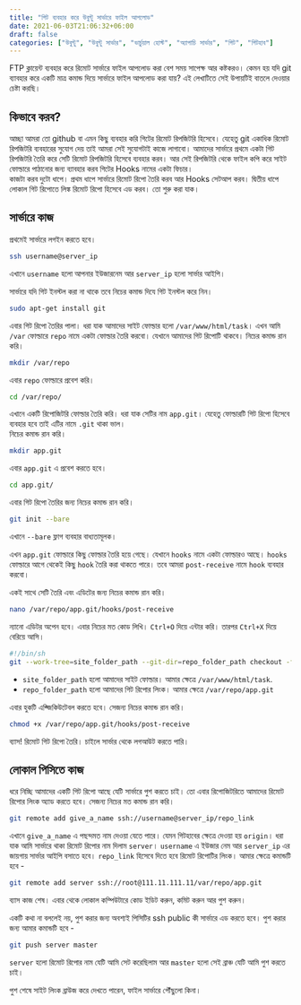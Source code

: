 ```yaml
---
title: "গিট ব্যবহার করে উবুন্টু সার্ভারে ফাইল আপলোড"
date: 2021-06-03T21:06:32+06:00
draft: false
categories: ["উবুন্টু", "উবুন্টু সার্ভার", "ভার্চুয়াল হোস্ট", "অ্যাপাচি সার্ভার", "গিট", "গিটহাব"]
---
```


FTP ক্লায়েন্ট ব্যবহার করে রিমোট সার্ভারে ফাইল আপলোড করা বেশ সময় সাপেক্ষ আর কষ্টকরও। কেমন হয় যদি git ব্যাবহার করে একটি মাত্র কমান্ড দিয়ে সার্ভারে ফাইল আপলোড করা যায়? এই লেখাটিতে সেই উপায়টিই বাতলে দেওয়ার চেষ্টা করছি।

## কিভাবে করব?
আচ্ছা আমরা তো github বা এমন কিছু ব্যবহার করি গিটের রিমোট রিপজিটরি হিসেবে। যেহেতু git একাধিক রিমোট রিপজিটরি ব্যবহারের সুযোগ দেয় তাই আমরা সেই সুযোগটাই কাজে লাগাবো। আমাদের সার্ভারে প্রথমে একটা গিট রিপজিটরি তৈরি করে সেটি রিমোট রিপজিটরি হিসেবে ব্যবহার করব। আর সেই রিপজিটরি থেকে ফাইল কপি করে সাইট ফোল্ডারে পাঠানোর জন্য ব্যাবহার করব গিটের Hooks নামের একটা ফিচার।  
কাজটা করব দুটো ধাপে। প্রথম ধাপে সার্ভারে রিমোট রিপো তৈরি করব আর Hooks সেটআপ করব। দ্বিতীয় ধাপে লোকাল গিট রিপোতে লিঙ্ক রিমোট রিপো হিসেবে এড করব।  তো শুরু করা যাক।

## সার্ভারে কাজ
প্রথমেই সার্ভারে লগইন করতে হবে।
```bash
ssh username@server_ip
```
এখানে `username` হলো আপনার ইউজারনেম আর `server_ip` হলো সার্ভার আইপি।

সার্ভারে যদি গিট ইনস্টল করা না থাকে তবে নিচের কমান্ড দিযে গিট ইনস্টল করে নিন।
```bash
sudo apt-get install git
```

এবার গিট রিপো তৈরির পালা। ধরা যাক আমাদের সাইট ফোল্ডার হলো `/var/www/html/task`। এখন আমি `/var` ফোল্ডারে `repo` নামে একটা ফোল্ডার তৈরি করবো। যেখানে আমাদের গিট রিপোটি থাকবে। নিচের কমান্ড রান করি।
```bash
mkdir /var/repo
```
এবার `repo` ফোল্ডারে প্রবেশ করি।
```bash
cd /var/repo/
```
এখানে একটি রিপোজিটরি ফোল্ডার তৈরি করি। ধরা যাক সেটির নাম `app.git`। যেহেতু ফোল্ডারটি গিট রিপো হিসেবে ব্যবহার হবে তাই এটির নামে `.git` থাকা ভাল।  
নিচের কমান্ড রান করি।
```bash
mkdir app.git
```
এবার `app.git` এ প্রবেশ করতে হবে।
```bash
cd app.git/
```
এবার গিট রিপো তৈরির জন্য নিচের কমান্ড রান করি।
```bash
git init --bare
```
এখানে `--bare` ফ্লাগ ব্যবহার বাধ্যতামূলক।  

এখন `app.git` ফোল্ডারে কিছু ফোল্ডার তৈরি হয়ে গেছে। যেখানে `hooks` নামে একটা ফোল্ডারও আছে। `hooks` ফোল্ডারে আগে থেকেই কিছু `hook` তৈরি করা থাকতে পারে। তবে আমরা `post-receive` নামে `hook` ব্যবহার করবো।   

একই সাথে সেটি তৈরি এবং এডিটের জন্য নিচের কমান্ড রান করি।
```bash
nano /var/repo/app.git/hooks/post-receive
```
ন্যানো এডিটর অপেন হবে। এবার নিচের মত কোড লিখি। `Ctrl+O` দিয়ে এন্টার করি। তারপর `Ctrl+X` দিয়ে বেরিয়ে আসি।
```sh
#!/bin/sh
git --work-tree=site_folder_path --git-dir=repo_folder_path checkout -f
```
* `site_folder_path` হলো আমাদের সাইট ফোল্ডার। আমার ক্ষেত্রে `/var/www/html/task`.
* `repo_folder_path` হলো আমাদের গিট রিপোর লিংক। আমার ক্ষেত্রে  `/var/repo/app.git`

এবার হুকটি এক্জিকিউটেবল করতে হবে। সেজন্য নিচের কমান্ড রান করি।
```bash
chmod +x /var/repo/app.git/hooks/post-receive
```

ব্যাস! রিমোট গিট রিপো তৈরি। চাইলে সার্ভার থেকে লগআউট করতে পারি।

## লোকাল পিসিতে কাজ
ধরে নিচ্ছি আমাদের একটি গিট রিপো আছে যেটি সার্ভারে পুশ করতে চাই। তো এবার রিপোজিটরিতে আমাদের রিমোট রিপোর লিংক অ্যাড করতে হবে। সেজন্য নিচের মত কমান্ড রান করি।
```bash
git remote add give_a_name ssh://username@server_ip/repo_link
```

এখানে `give_a_name` এ পছন্দমত নাম দেওয়া যেতে পারে। যেমন গিটহাবের ক্ষেত্রে দেওয়া হয় `origin`। ধরা যাক আমি সার্ভারে থাকা রিমোট রিপোর নাম দিলাম `server`। `username` এ ইউজার নেম আর `server_ip` এর জায়গায় সার্ভার আইপি বসাতে হবে। `repo_link` হিসেবে দিতে হবে রিমোট রিপোটির লিংক। আমার ক্ষেত্রে কমান্ডটি হবে -
```bash
git remote add server ssh://root@111.11.111.11/var/repo/app.git
```
ব্যাস কাজ শেষ। এবার থেকে লোকাল কম্পিউটারে কোড ইডিট করুন, কমিট করুন আর পুশ করুন।  

একটি কথা না বললেই নয়, পুশ করার জন্য অবশ্যই পিসিটির ssh public কী সার্ভারে এড করতে হবে। পুশ করার জন্য আমার কমান্ডটি হবে -
```bash
git push server master
```
`server` হলো রিমোট রিপোর নাম যেটি আমি সেট করেছিলাম আর `master` হলো সেই ব্রাঞ্চ যেটি আমি পুশ করতে চাই।

পুশ শেষে সাইট লিংক ব্রাউজ করে দেখতে পারেন, ফাইল সার্ভারে পৌঁছুলো কিনা।


